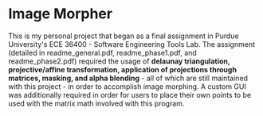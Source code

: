 # Image Morpher
This is my personal project that began as a final assignment in Purdue University's ECE 36400 - Software Engineering Tools Lab. The assignment (detailed in readme_general.pdf, readme_phase1.pdf, and readme_phase2.pdf) required the usage of <b>delaunay triangulation, projective/affine transformation, application of projections through matrices, masking, and alpha blending</b> - all of which are still maintained with this project - in order to accomplish image morphing. A custom GUI was additionally required in order for users to place their own points to be used with the matrix math involved with this program.
